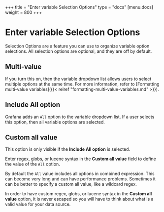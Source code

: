 +++
title = "Enter variable Selection Options"
type = "docs"
[menu.docs]
weight = 800
+++

# Enter variable Selection Options

Selection Options are a feature you can use to organize variable option selections. All selection options are optional, and they are off by default.

## Multi-value

If you turn this on, then the variable dropdown list allows users to select multiple options at the same time. For more information, refer to [Formatting multi-value variables]({{< relref "formatting-multi-value-variables.md" >}}).

## Include All option

Grafana adds an `All` option to the variable dropdown list. If a user selects this option, then all variable options are selected.

## Custom all value

This option is only visible if the **Include All option** is selected.

Enter regex, globs, or lucene syntax in the **Custom all value** field to define the value of the `All` option.

By default the `All` value includes all options in combined expression. This can become very long and can have performance problems. Sometimes it can be better to specify a custom all value, like a wildcard regex. 

In order to have custom regex, globs, or lucene syntax in the **Custom all value** option, it is never escaped so you will have to think about what is a valid value for your data source.